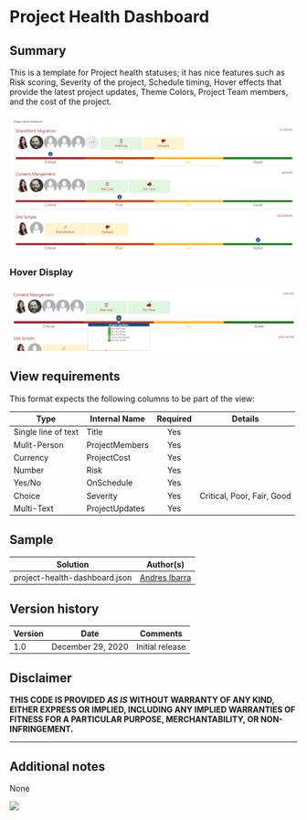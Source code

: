 # Project Health Dashboard

## Summary
This is a template for Project health statuses; it has nice features such as Risk scoring, Severity of the project, Schedule timing, Hover effects that provide the latest project updates, Theme Colors, Project Team members, and the cost of the project.

![screenshot of format](./screenshot.png)

### Hover Display

![screenshot of format with hover](./screenshot-hover.png)

## View requirements
This format expects the following columns to be part of the view:

|Type|Internal Name|Required|Details|
|---|---|:---:|---|
|Single line of text|Title|Yes|
|Mulit-Person|ProjectMembers|Yes|
|Currency|ProjectCost|Yes|
|Number|Risk|Yes|
|Yes/No|OnSchedule|Yes|
|Choice|Severity|Yes|Critical, Poor, Fair, Good|
|Multi-Text|ProjectUpdates|Yes|

## Sample

Solution|Author(s)
--------|---------
project-health-dashboard.json | [Andres Ibarra](https://twitter.com/riftsan)

## Version history

Version|Date|Comments
-------|----|--------
1.0|December 29, 2020|Initial release

## Disclaimer
**THIS CODE IS PROVIDED *AS IS* WITHOUT WARRANTY OF ANY KIND, EITHER EXPRESS OR IMPLIED, INCLUDING ANY IMPLIED WARRANTIES OF FITNESS FOR A PARTICULAR PURPOSE, MERCHANTABILITY, OR NON-INFRINGEMENT.**

---

## Additional notes

None

<img src="https://telemetry.sharepointpnp.com/sp-dev-list-formatting/view-samples/project-health-dashboard" />
